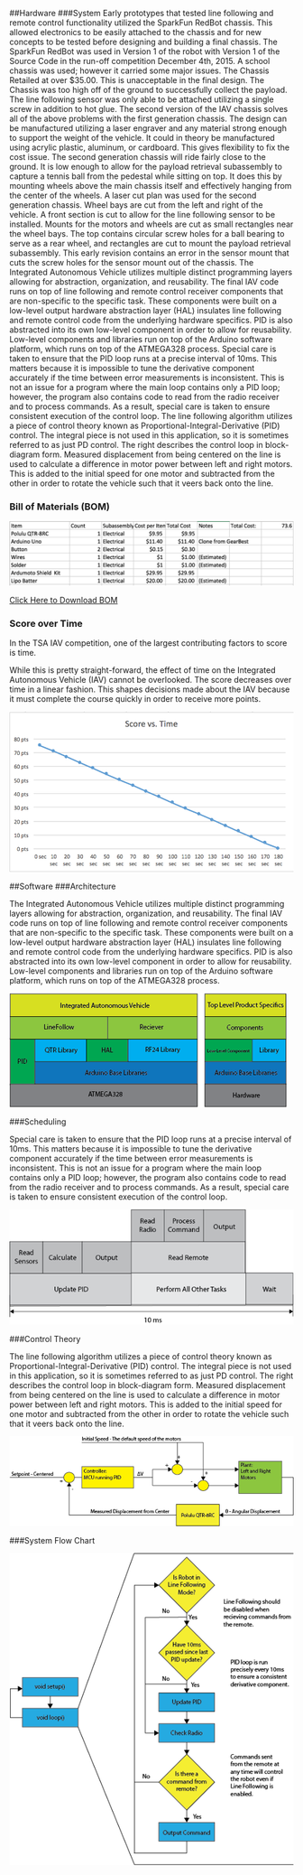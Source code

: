 ##Hardware
###System
Early prototypes that tested line following and remote control functionality utilized the SparkFun RedBot chassis. This allowed electronics to be easily attached to the chassis and for new concepts to be tested before designing and building a final chassis. The SparkFun RedBot was used in Version 1 of the robot with Version 1 of the Source Code in the run-off competition December 4th, 2015. A school chassis was used; however it carried some major issues.
The Chassis Retailed at over $35.00. This is unacceptable in the final design.
The Chassis was too high off of the ground to successfully collect the payload.
The line following sensor was only able to be attached utilizing a single screw in addition to hot glue.
The second version of the IAV chassis solves all of the above problems with the first generation chassis. The design can be manufactured utilizing a laser engraver and any material strong enough to support the weight of the vehicle. It could in theory be manufactured using acrylic plastic, aluminum, or cardboard. This gives flexibility to fix the cost issue. The second generation chassis will ride fairly close to the ground. It is low enough to allow for the payload retrieval subassembly to capture a tennis ball from the pedestal while sitting on top. It does this by mounting wheels above the main chassis itself and effectively hanging from the center of the wheels.
A laser cut plan was used for the second generation chassis. Wheel bays are cut from the left and right of the vehicle. A front section is cut to allow for the line following sensor to be installed. Mounts for the motors and wheels are cut as small rectangles near the wheel bays. The top contains circular screw holes for a ball bearing to serve as a rear wheel, and rectangles are cut to mount the payload retrieval subassembly. This early revision contains an error in the sensor mount that cuts the screw holes for the sensor mount out of the chassis.
The Integrated Autonomous Vehicle utilizes multiple distinct programming layers allowing for abstraction, organization, and reusability. The final IAV code runs on top of line following and remote control receiver components that are non-specific to the specific task. These components were built on a low-level output hardware abstraction layer (HAL) insulates line following and remote control code from the underlying hardware specifics. PID is also abstracted into its own low-level component in order to allow for reusability. Low-level components and libraries run on top of the Arduino software platform, which runs on top of the ATMEGA328 process.
Special care is taken to ensure that the PID loop runs at a precise interval of 10ms. This matters because it is impossible to tune the derivative component accurately if the time between error measurements is inconsistent. This is not an issue for a program where the main loop contains only a PID loop; however, the program also contains code to read from the radio receiver and to process commands. As a result, special care is taken to ensure consistent execution of the control loop.
The line following algorithm utilizes a piece of control theory known as Proportional-Integral-Derivative (PID) control. The integral piece is not used in this application, so it is sometimes referred to as just PD control. The right describes the control loop in block-diagram form. Measured displacement from being centered on the line is used to calculate a difference in motor power between left and right motors. This is added to the initial speed for one motor and subtracted from the other in order to rotate the vehicle such that it veers back onto the line.

### Bill of Materials (BOM)
![BOM](docs/bom.png)

[Click Here to Download BOM](docs/DOM.csv)

### Score over Time

In the TSA IAV competition, one of the largest contributing factors to score is time.

While this is pretty straight-forward, the effect of time on the Integrated Autonomous Vehicle (IAV) cannot be overlooked. The score decreases over time in a linear fashion. This shapes decisions made about the IAV because it must complete the course quickly in order to receive more points.

![score_over_time](docs/score_over_time.png)

##Software
###Architecture

The Integrated Autonomous Vehicle utilizes multiple distinct programming layers allowing for abstraction, organization, and reusability. The final IAV code runs on top of line following and remote control receiver components that are non-specific to the specific task. These components were built on a low-level output hardware abstraction layer (HAL) insulates line following and remote control code from the underlying hardware specifics. PID is also abstracted into its own low-level component in order to allow for reusability. Low-level components and libraries run on top of the Arduino software platform, which runs on top of the ATMEGA328 process.

![dependency_overview](docs/dependency_overview.png)

###Scheduling

Special care is taken to ensure that the PID loop runs at a precise interval of 10ms. This matters because it is impossible to tune the derivative component accurately if the time between error measurements is inconsistent. This is not an issue for a program where the main loop contains only a PID loop; however, the program also contains code to read from the radio receiver and to process commands. As a result, special care is taken to ensure consistent execution of the control loop.

![scheduling](docs/scheduling.png)

###Control Theory

The line following algorithm utilizes a piece of control theory known as Proportional-Integral-Derivative (PID) control. The integral piece is not used in this application, so it is sometimes referred to as just PD control. The right describes the control loop in block-diagram form. Measured displacement from being centered on the line is used to calculate a difference in motor power between left and right motors. This is added to the initial speed for one motor and subtracted from the other in order to rotate the vehicle such that it veers back onto the line.

![Line following block diagram](docs/LineFollowing%20Block%20Diagram.png)

###System Flow Chart

![program overview](docs/Program%20Overview%20Flowchart.png)

